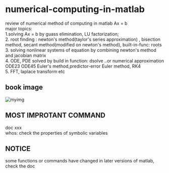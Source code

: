 # numerical-computing-in-matlab
review of numerical method of computing in matlab Ax = b<br /> 
major topics:<br /> 
1.solving Ax = b by guass elimination, LU factorization;<br />
2. root finding : newton's method(taylor's series approximation) , bisection method, secant method(modified on newton's method), built-in-func: roots<br /> 
3. solving nonlinear systems of equation by combining  newton's method and jacobian matrix<br /> 
4. ODE, PDE solved by build in function: dsolve ..or numerical approximation ODE23 ODE45 Euler's method,predictor-error Euler method, RK4<br /> 
5. FFT, laplace transform etc <br />


## book image
![myimg](https://user-images.githubusercontent.com/46273832/90808348-d3e84d80-e35a-11ea-8f1d-3142c8a56a97.jpg)

## MOST IMPROTANT COMMAND
doc xxx<br />
whos: check the properties of symbolic variables

## NOTICE
some functions or commands have changed in later versions of matlab, check the doc 
